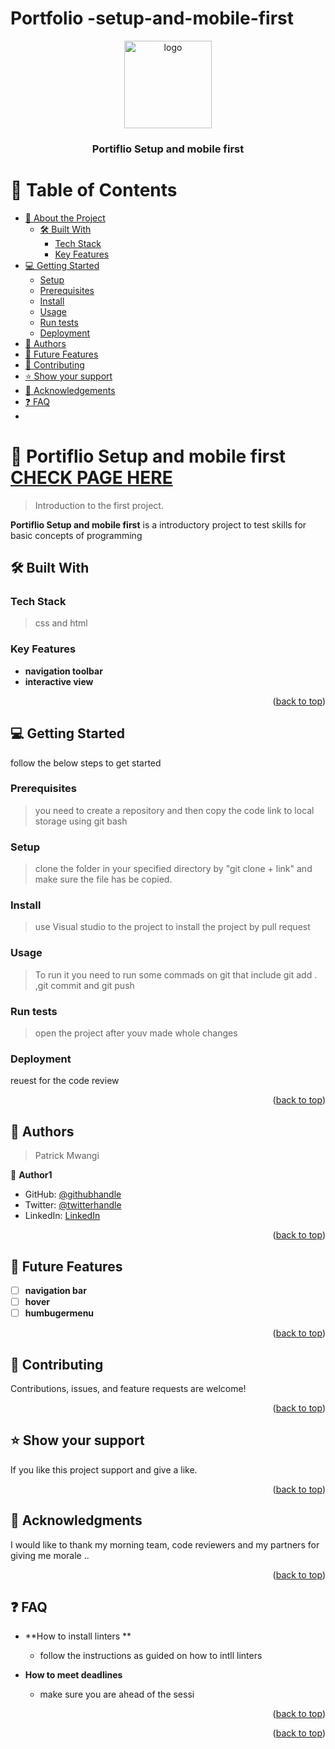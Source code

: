 # Portfolio -setup-and-mobile-first<a name="readme-top"></a>


<div align="center">

  <img src="murple_logo.png" alt="logo" width="140"  height="auto" />
  <br/>

  <h3><b>Portiflio Setup and mobile first</b></h3>

</div>


# 📗 Table of Contents

- [📖 About the Project](#about-project)
  - [🛠 Built With](#built-with)
    - [Tech Stack](#tech-stack)
    - [Key Features](#key-features)
- [💻 Getting Started](#getting-started)
  - [Setup](#setup)
  - [Prerequisites](#prerequisites)
  - [Install](#install)
  - [Usage](#usage)
  - [Run tests](#run-tests)
  - [Deployment](#triangular_flag_on_post-deployment)
- [👥 Authors](#authors)
- [🔭 Future Features](#future-features)
- [🤝 Contributing](#contributing)
- [⭐️ Show your support](#support)
- [🙏 Acknowledgements](#acknowledgements)
- [❓ FAQ](#faq)
-

<!-- PROJECT DESCRIPTION -->

# 📖 Portiflio Setup and mobile first <a name="" href="https://pmaxy.github.io/setup-and-mobile-first/">CHECK PAGE HERE</a>

> Introduction to the first project.

**Portiflio Setup and mobile first** is a introductory project to test skills for basic concepts of programming

## 🛠 Built With <a name="built-with"></a>

### Tech Stack <a name="tech-stack"></a>

> css and html

### Key Features <a name="key-features"></a>

- **navigation toolbar**
- **interactive view**


<p align="right">(<a href="#readme-top">back to top</a>)</p>


## 💻 Getting Started <a name="getting-started"></a>

follow the below steps to get started

### Prerequisites

>you need to create a repository and then copy the code link to local storage using git bash

### Setup

>clone the folder in your specified directory by "git clone + link" and make sure the file has be copied.


### Install

> use Visual studio to the project to install the project by pull request

### Usage

>To run it you need to run some commads on git that include git add . ,git commit and git push

### Run tests

>open the project after youv made whole changes

### Deployment
reuest for the code review

<p align="right">(<a href="#readme-top">back to top</a>)</p>



## 👥 Authors <a name="authors"></a>

> Patrick Mwangi

👤 **Author1**

- GitHub: [@githubhandle](https://github.com/pmaxy)
- Twitter: [@twitterhandle](https://twitter.com/Patrick06200175)
- LinkedIn: [LinkedIn](https://linkedin.com/in/Patrick-Wanjiru-2b5ba71a8)


<p align="right">(<a href="#readme-top">back to top</a>)</p>



## 🔭 Future Features <a name="future-features"></a>


- [ ] **navigation bar**
- [ ] **hover**
- [ ] **humbugermenu**

<p align="right">(<a href="#readme-top">back to top</a>)</p>



## 🤝 Contributing <a name="contributing"></a>

Contributions, issues, and feature requests are welcome!

<p align="right">(<a href="#readme-top">back to top</a>)</p>


## ⭐️ Show your support <a name="support"></a>



If you like this project support and give a like.

<p align="right">(<a href="#readme-top">back to top</a>)</p>


## 🙏 Acknowledgments <a name="acknowledgements"></a>



I would like to thank my morning team, code reviewers and my partners for giving me morale ..

<p align="right">(<a href="#readme-top">back to top</a>)</p>


## ❓ FAQ <a name="faq"></a>



- **How to install linters **

  - follow the instructions as guided on how to intll linters 

- **How to meet deadlines**

  - make sure you are ahead of the sessi

<p align="right">(<a href="#readme-top">back to top</a>)</p>

<!-- LICENSE -->

<p align="right">(<a href="#readme-top">back to top</a>)</p>